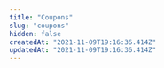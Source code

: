 ```yaml
---
title: "Coupons"
slug: "coupons"
hidden: false
createdAt: "2021-11-09T19:16:36.414Z"
updatedAt: "2021-11-09T19:16:36.414Z"
---
```

